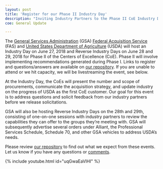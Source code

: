 ```yaml
---
layout: post
title: 'Register for our Phase II Industry Day'
description: "Inviting Industry Partners to the Phase II CoE Industry Day."
coe: General Update

---
```


The [General Services Administration](https://www.gsa.gov/) (GSA) [Federal Acquisition Service](https://www.gsa.gov/about-us/organization/federal-acquisition-service) (FAS) and [United States Department of Agriculture](https://www.usda.gov/) (USDA) will host an Industry Day on June 27, 2018 and Reverse Industry Days on June 28 and 29, 2018 for Phase II of the Centers of Excellence (CoE). Phase II will involve implementing recommendations generated during Phase I. Links to register and questions/answers are available on [our repository](https://github.com/GSA/coe-industry-day/tree/initial-commit). If you are unable to attend or we hit capacity, we will be livestreaming the event, see below.

At the Industry Day, the CoEs will present the number and scope of procurements, communicate the acquisition strategy, and update industry on the progress of USDA as the first CoE customer. Our goal for this event is to address questions and solicit feedback from our industry partners before we release solicitations.

GSA will also be hosting Reverse Industry Days on the 28th and 29th, consisting of one-on-one sessions with industry partners to review the capabilities they can offer to the groups they’re meeting with. GSA will subsequently advertise several orders under Alliant, the Professional Services Schedule, Schedule 70, and other GSA vehicles to address USDA’s needs.

Please review [our repository](https://github.com/GSA/coe-industry-day/) to find out what we expect from these events. Let us know if you have any questions or [comments](https://github.com/GSA/coe-industry-day/issues).


{% include youtube.html id="uqGwaEaVlHI" %}

